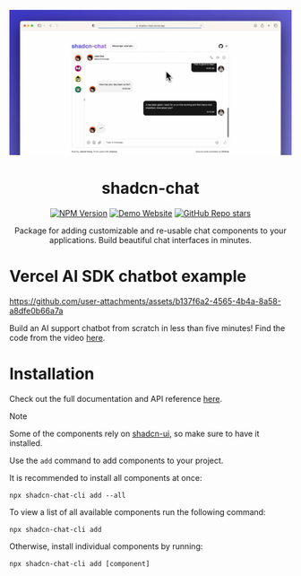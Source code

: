 [<img src="shadcn-preview.png">](https://shadcn-chat.vercel.app/)

<h1 align="center">shadcn-chat</h1>
<div align="center">

[![NPM Version](https://img.shields.io/npm/v/shadcn-chat-cli)](https://www.npmjs.com/package/shadcn-chat-cli)
[![Demo Website](https://img.shields.io/website?url=https%3A%2F%2Fshadcn-chat.vercel.app%2F)](https://shadcn-chat.vercel.app/)
[![GitHub Repo stars](https://img.shields.io/github/stars/jakobhoeg/shadcn-chat)](https://github.com/jakobhoeg/shadcn-chat/stargazers)

</div>

<p align="center">Package for adding customizable and re-usable chat components to your applications. Build beautiful chat interfaces in minutes.</p>

# Vercel AI SDK chatbot example

https://github.com/user-attachments/assets/b137f6a2-4565-4b4a-8a58-a8dfe0b66a7a

Build an AI support chatbot from scratch in less than five minutes! Find the code from the video [here](https://github.com/jakobhoeg/shadcn-chat/tree/master/examples/shadcn-chat-example-vercel-ai).

# Installation

Check out the full documentation and API reference [here](https://docsshadcn-chat.vercel.app/).

> [!NOTE]
> Some of the components rely on [shadcn-ui](https://ui.shadcn.com/docs/installation), so make sure to have it installed.

Use the `add` command to add components to your project.

It is recommended to install all components at once:

```
npx shadcn-chat-cli add --all
```

To view a list of all available components run the following command:

```
npx shadcn-chat-cli add
```

Otherwise, install individual components by running:

```
npx shadcn-chat-cli add [component]
```